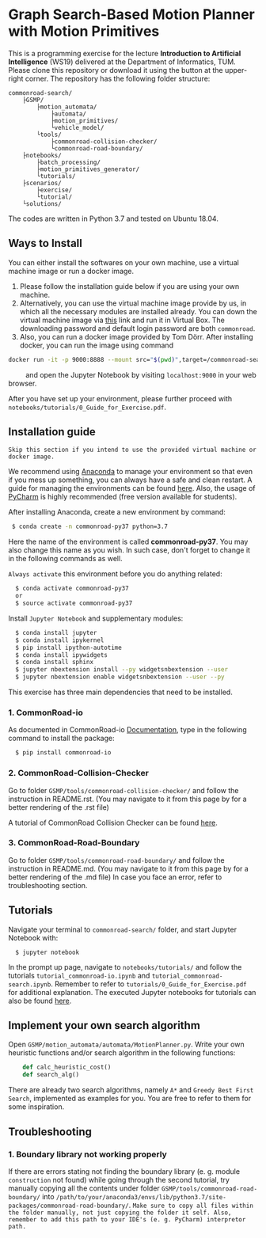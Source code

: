 # Graph Search-Based Motion Planner with Motion Primitives

This is a programming exercise for the lecture **Introduction to Artificial Intelligence** (WS19) delivered at the  Department of Informatics, TUM. Please clone this repository or download it using the button at the upper-right corner. The repository has the following folder structure:
``` code-block:: text
commonroad-search/
	├GSMP/
		├motion_automata/
			├automata/
			├motion_primitives/
			└vehicle_model/
		└tools/
			├commonroad-collision-checker/
			└commonroad-road-boundary/
	├notebooks/	
		├batch_processing/
		├motion_primitives_generator/
		└tutorials/
	├scenarios/
		├exercise/
		└tutorial/
	└solutions/ 
```
The codes are written in Python 3.7 and tested on Ubuntu 18.04. 

## Ways to Install

You can either install the softwares on your own machine, use a virtual machine image or run a docker image.

1. Please follow the installation guide below if you are using your own machine.
2. Alternatively, you can use the virtual machine image provide by us, in which all the necessary modules are installed already. You can down the virtual machine image via [this](https://syncandshare.lrz.de/dlpw/fi2BN8NUepqiQzfG3LzWYf4J/Virtual_Machine.zip) link and run it in Virtual Box. The downloading password and default login password are both `commonroad`. 
3. Also, you can run a docker image provided by Tom Dörr. After installing docker, you can run the image using command

```sh
docker run -it -p 9000:8888 --mount src="$(pwd)",target=/commonroad-search,type=bind tomdoerr/commonroad-search
```

&ensp;&ensp;&ensp;&ensp;&ensp;and open the Jupyter Notebook by visiting `localhost:9000` in your web browser.

After you have set up your environment, please further proceed with `notebooks/tutorials/0_Guide_for_Exercise.pdf`. 

## Installation guide

`Skip this section if you intend to use the provided virtual machine or docker image.`

We recommend using [Anaconda](https://www.anaconda.com/) to manage your environment so that even if you mess up something, you can always have a safe and clean restart. A guide for managing the environments can be found [here](https://conda.io/projects/conda/en/latest/user-guide/tasks/manage-environments.html). Also, the usage of [PyCharm](https://www.jetbrains.com/pycharm/) is highly recommended (free version available for students).

After installing Anaconda, create a new environment by command:
``` sh
 $ conda create -n commonroad-py37 python=3.7
```

Here the name of the environment is called **commonroad-py37**. You may also change this name as you wish. In such case, don't forget to change it in the following commands as well.

`Always activate` this environment before you do anything related:

```sh
  $ conda activate commonroad-py37
  or
  $ source activate commonroad-py37
```
Install `Jupyter Notebook` and supplementary modules:
```sh
  $ conda install jupyter
  $ conda install ipykernel
  $ pip install ipython-autotime
  $ conda install ipywidgets
  $ conda install sphinx
  $ jupyter nbextension install --py widgetsnbextension --user
  $ jupyter nbextension enable widgetsnbextension --user --py
```

This exercise has three main dependencies that need to be installed.

### 1. CommonRoad-io

As documented in CommonRoad-io [Documentation](https://commonroad.in.tum.de/static/docs/commonroad-io/index.html), type in the following command to install the package:

```sh
  $ pip install commonroad-io
```


### 2. CommonRoad-Collision-Checker
Go to folder `GSMP/tools/commonroad-collision-checker/` and follow the instruction in README.rst. (You may navigate to it from this page by  for a better rendering of the .rst file)

A tutorial of CommonRoad Collision Checker can be found [here](https://commonroad.in.tum.de/tutorials/).

### 3. CommonRoad-Road-Boundary
Go to folder `GSMP/tools/commonroad-road-boundary/` and follow the instruction in README.md. (You may navigate to it from this page by  for a better rendering of the .md file) In case you face an error, refer to troubleshooting section. 

## Tutorials

Navigate your terminal to `commonroad-search/` folder, and start Jupyter Notebook with:
```shell
  $ jupyter notebook
```

In the prompt up page, navigate to `notebooks/tutorials/` and follow the tutorials `tutorial_commonroad-io.ipynb` and `tutorial_commonroad-search.ipynb`.  Remember to refer to `tutorials/0_Guide_for_Exercise.pdf` for additional explanation. The executed Jupyter notebooks for tutorials can also be found [here](https://commonroad.in.tum.de/tutorials/).

## Implement your own search algorithm

Open `GSMP/motion_automata/automata/MotionPlanner.py`. Write your own heuristic functions and/or search algorithm in the following functions:

```python
	def calc_heuristic_cost()
	def search_alg()
```

There are already two search algorithms, namely `A*` and `Greedy Best First Search`, implemented as examples for you. You are free to refer to them for some inspiration.

## Troubleshooting

### 1. Boundary library not working properly

If there are errors stating not finding the boundary library (e. g. module `construction` not found) while going through the second tutorial, try manually copying all the contents under folder `GSMP/tools/commonroad-road-boundary/`  into `/path/to/your/anaconda3/envs/lib/python3.7/site-packages/commonroad-road-boundary/`. 
`Make sure to copy all files within the folder manually, not just copying the folder it self. Also, remember to add this path to your IDE's (e. g. PyCharm) interpretor path.`